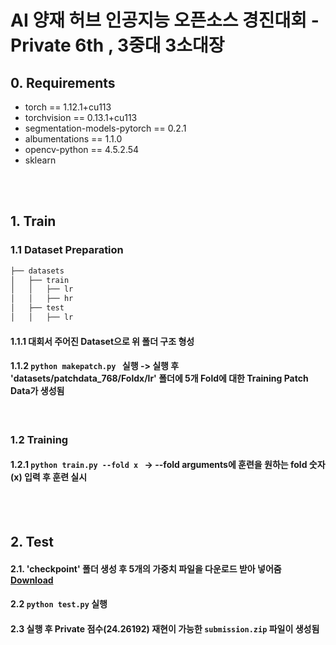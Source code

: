 # AI 양재 허브 인공지능 오픈소스 경진대회 - Private 6th , 3중대 3소대장


## 0. Requirements
- torch == 1.12.1+cu113
- torchvision == 0.13.1+cu113
- segmentation-models-pytorch == 0.2.1
- albumentations == 1.1.0
- opencv-python == 4.5.2.54
- sklearn


<br />
<br />

## 1. Train
### 1.1 Dataset Preparation

```bash
├── datasets
│   ├── train
│   │   ├── lr
│   │   ├── hr
│   ├── test
│   │   ├── lr
``` 

#### 1.1.1 대회서 주어진 Dataset으로 위 폴더 구조 형성
#### 1.1.2  ```python makepatch.py ``` 실행 -> 실행 후 'datasets/patchdata_768/Foldx/lr' 폴더에 5개 Fold에 대한 Training Patch Data가 생성됨

<br />

### 1.2 Training
#### 1.2.1 ```python train.py --fold x ``` -> --fold arguments에 훈련을 원하는 fold 숫자(x) 입력 후 훈련 실시


<br />
<br />


## 2. Test
#### 2.1. 'checkpoint' 폴더 생성 후 5개의 가중치 파일을 다운로드 받아 넣어줌 [Download](https://drive.google.com/drive/folders/1oD8iJ5gg5nNqsGjC5vhY_icJhpyDKRbt)
#### 2.2 ```python test.py``` 실행
#### 2.3 실행 후 Private 점수(24.26192) 재현이 가능한 `submission.zip` 파일이 생성됨
